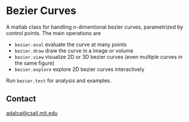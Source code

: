 Bezier Curves
=============

A matlab class for handling n-dimentional bezier curves, parametrized by control points. 
The main operations are 
- `bezier.eval` evaluate the curve at many points
- `bezier.draw` draw the curve in a image or volume
- `bezier.view` visualize 2D or 3D bezier curves (even multiple curves in the same figure)
- `bezier.explore` explore 2D bezier curves interactively

Run `bezier.test` for analysis and examples.

Contact
-------
adalca@csail.mit.edu
